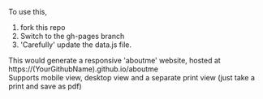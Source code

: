 To use this,
1. fork this repo
2. Switch to the gh-pages branch 
3. 'Carefully' update the data.js file.  

This would generate a responsive 'aboutme' website, hosted at https://(YourGithubName).github.io/aboutme  
Supports mobile view, desktop view and a separate print view (just take a print and save as pdf)

